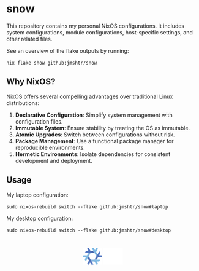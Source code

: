 # snow
This repository contains my personal NixOS configurations. It includes system configurations, module configurations, host-specific settings, and other related files.

See an overview of the flake outputs by running: 
```
nix flake show github:jmshtr/snow
```

## Why NixOS?
NixOS offers several compelling advantages over traditional Linux distributions:

1. **Declarative Configuration**: Simplify system management with configuration files.
2. **Immutable System**: Ensure stability by treating the OS as immutable.
3. **Atomic Upgrades**: Switch between configurations without risk.
4. **Package Management**: Use a functional package manager for reproducible environments.
5. **Hermetic Environments**: Isolate dependencies for consistent development and deployment.

## Usage
My laptop configuration:
```
sudo nixos-rebuild switch --flake github:jmshtr/snow#laptop
```

My desktop configuration:
```
sudo nixos-rebuild switch --flake github:jmshtr/snow#desktop
```

#
<p align="center">
  <img src="assets/logo/snowflake.png#gh-light-mode-only" width="50px" alt="The NixOS snowflake logo"/>
  <img src="assets/logo/snowflake_white.png#gh-dark-mode-only" width="50px" alt="The white NixOS snowflake logo"/>
</p>
